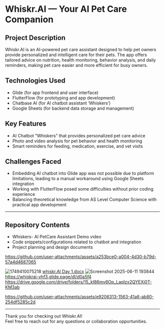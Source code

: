 # Whiskr.AI — Your AI Pet Care Companion

## Project Description  
Whiskr.AI is an AI-powered pet care assistant designed to help pet owners provide personalized and intelligent care for their pets. The app offers tailored advice on nutrition, health monitoring, behavior analysis, and daily reminders, making pet care easier and more efficient for busy owners.


## Technologies Used  
- Glide (for app frontend and user interface)  
- FlutterFlow (for prototyping and app development)  
- Chatbase AI (for AI chatbot assistant ‘Whiskers’)  
- Google Sheets (for backend data storage and management)

## Key Features  
- AI Chatbot “Whiskers” that provides personalized pet care advice  
- Photo and video analysis for pet behavior and health monitoring  
- Smart reminders for feeding, medication, exercise, and vet visits

## Challenges Faced  
- Embedding AI chatbot into Glide app was not possible due to platform limitations, leading to a manual workaround using Google Sheets integration  
- Working with FlutterFlow posed some difficulties without prior coding experience  
- Balancing theoretical knowledge from AS Level Computer Science with practical app development

---

## Repository Contents  

- Whiskers- AI PetCare Assistant Demo video  
- Code snippets/configurations related to chatbot and integration  
- Project planning and design documents 

https://github.com/user-attachments/assets/a253bce0-a004-4d30-b79d-57a4d4687065


![1749410075218](https://github.com/user-attachments/assets/ed5cf4bf-4d75-4e65-8d74-a3af3d0d9c81)
[whiskr.AI Day 1.docx](https://github.com/user-attachments/files/20716096/whiskr.AI.Day.1.docx)
![Screenshot 2025-06-11 193844](https://github.com/user-attachments/assets/938cce66-781a-49ac-ad0d-8a456cba9358)
https://whiskrai-vhf3.glide.page/dl/d0a5f4
https://drive.google.com/drive/folders/15_kI86mv6Op_LaqIzx2QYEXj0T-KM3ab



https://github.com/user-attachments/assets/e9206313-1563-41a6-ab80-254df5285c2d



---

Thank you for checking out Whiskr.AI!  
Feel free to reach out for any questions or collaboration opportunities.

